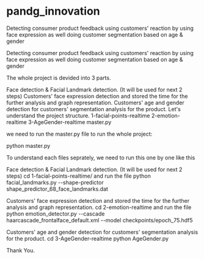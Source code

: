 # pandg_innovation
 Detecting consumer product feedback using customers' reaction by using face expression as well doing customer segmentation based on age & gender


Detecting consumer product feedback using customers' reaction by using face expression as well doing customer segmentation based on age & gender

The whole project is devided into 3 parts.

Face detection & Facial Landmark detection. (It will be used for next 2 steps)
Customers' face expression detection and stored the time for the further analysis and graph representation.
Customers' age and gender detection for customers' segmentation analysis for the product.
Let's understand the project structure. 1-facial-points-realtime 2-emotion-realtime 3-AgeGender-realtime master.py

we need to run the master.py file to run the whole project:

python master.py

To understand each files seprately, we need to run this one by one like this

Face detection & Facial Landmark detection. (It will be used for next 2 steps) cd 1-facial-points-realtime/ and run the file python facial_landmarks.py --shape-predictor shape_predictor_68_face_landmarks.dat

Customers' face expression detection and stored the time for the further analysis and graph representation. cd 2-emotion-realtime and run the file python emotion_detector.py --cascade haarcascade_frontalface_default.xml --model checkpoints/epoch_75.hdf5

Customers' age and gender detection for customers' segmentation analysis for the product. cd 3-AgeGender-realtime python AgeGender.py

Thank You.
